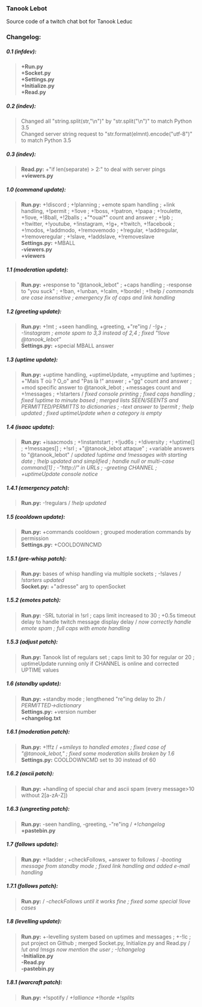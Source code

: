### Tanook Lebot
Source code of a twitch chat bot for Tanook Leduc

### Changelog:
##### 0.1 (infdev):
>**+Run.py  
+Socket.py  
+Settings.py  
+Initialize.py  
+Read.py**

##### 0.2 (indev):
>Changed all "string.split(str,"\n")" by "str.split("\n")" to match Python 3.5  
Changed server string request to "str.format(elmnt).encode("utf-8")" to match Python 3.5

##### 0.3 (indev):
>**Read.py:** +"if len(separate) > 2:" to deal with server pings  
**+viewers.py**

##### 1.0 (command update):
>**Run.py:** +!discord ; +!planning ; +emote spam handling ; +link handling, +!permit ; +!love ; +!boss, +!patron, +!papa ; +!roulette, +!love, +!8ball, +!2balls ; +"\*ouai\*" count and answer ; +!pb ; +!twitter, +!youtube, +!instagram, +!g+, +!twitch, +!facebook ; +!modos, +!addmodo, +!removemodo ; +!regular, +!addregular, +!removeregular ; +!slave, +!addslave, +!removeslave  
**Settings.py:** +MBALL  
**-viewers.py  
+viewers**

##### 1.1 (moderation update):
>**Run.py:** +response to "@tanook_lebot" ; +caps handling ; -response to "you suck" ; +!ban, +!unban, +!calm, +!bordel ; +!help / *commands are case insensitive ; emergency fix of caps and link handling*

##### 1.2 (greeting update):
>**Run.py:** +!mt ; +seen handling, +greeting, +"re"ing / *-!g+ ; -!instagram ; emote spam to 3,3 instead of 2,4 ; fixed "!love @tanook_lebot"*  
**Settings.py:** +special MBALL answer

##### 1.3 (uptime update):
>**Run.py:** +uptime handling, +uptimeUpdate, +myuptime and !uptimes ; +"Mais T où ? O\_o" and "Pas là !" answer ; +"gg" count and answer ; +mod specific answer to @tanook\_lebot ; +messages count and +!messages ; +!starters / *fixed console printing ; fixed caps handling ; fixed !uptime to minute based ; merged lists SEEN/SEENTS and PERMITTED/PERMITTS to dictionaries ; -text answer to !permit ; !help updated ; fixed uptimeUpdate when a category is empty*

##### 1.4 (isaac update):
>**Run.py:** +isaacmods ; +!instantstart ; +!jud6s ; +!diversity ; +!uptime[] ; +!messages[] ; +!srl ; +"@tanook\_lebot attaque" ; +variable answers to "@tanook\_lebot" / *updated !uptime and !messages with starting date ; !help updated and simplified ; handle null or multi-case command[1] ; -"http://" in URLs ; -greeting CHANNEL ; +uptimeUpdate console notice*

##### 1.4.1 (emergency patch):
>**Run.py:** -!regulars / *!help updated*

##### 1.5 (cooldown update):
>**Run.py:** +commands cooldown ; grouped moderation commands by permission  
**Settings.py:** +COOLDOWNCMD

##### 1.5.1 (pre-whisp patch):
>**Run.py:** bases of whisp handling via multiple sockets ; -!slaves / *!starters updated*  
**Socket.py:** +"adresse" arg to openSocket

##### 1.5.2 (emotes patch):
>**Run.py:** -SRL tutorial in !srl ; caps limit increased to 30 ; +0.5s timeout delay to handle twitch message display delay / *now correctly handle emote spam ; full caps with emote handling*

##### 1.5.3 (adjust patch):
>**Run.py:** Tanook list of regulars set ; caps limit to 30 for regular or 20 ; uptimeUpdate running only if CHANNEL is online and corrected UPTIME values

##### 1.6 (standby update):
>**Run.py:** +standby mode ; lengthened "re"ing delay to 2h / *PERMITTED->dictionary*  
**Settings.py:** +version number  
**+changelog.txt**

##### 1.6.1 (moderation patch):
>**Run.py:** +!ffz / *+smileys to handled emotes ; fixed case of "@tanook\_lebot," ; fixed some moderation skills broken by 1.6*  
**Settings.py:** COOLDOWNCMD set to 30 instead of 60

##### 1.6.2 (ascii patch):
>**Run.py:** +handling of special char and ascii spam (every message>10 without 2[a-zA-Z])

##### 1.6.3 (ungreeting patch):
>**Run.py:** -seen handling, -greeting, -"re"ing / *+!changelog*  
**+pastebin.py**

##### 1.7 (follows update):
>**Run.py:** +!ladder ; +checkFollows, +answer to follows / *-booting message from standby mode ; fixed link handling and added e-mail handling*

##### 1.7.1 (follows patch):
>**Run.py:** / *-checkFollows until it works fine ; fixed some special !love cases*

##### 1.8 (levelling update):
>**Run.py:** +-levelling system based on uptimes and messages ; +-!lc ; put project on Github ; merged Socket.py, Initialize.py and Read.py / *!ut and !msgs now mention the user ; -!changelog*  
**-Initialize.py  
-Read.py  
-pastebin.py**

##### 1.8.1 (warcraft patch):
>**Run.py:** +!spotify / *+!alliance +!horde +!splits*